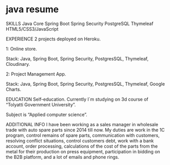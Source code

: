 # java resume

SKILLS
Java Core
Spring Boot
Spring Security
PostgreSQL
Thymeleaf
HTML5/CSS3/JavaScript

EXPERIENCE
2 projects deployed on Heroku.

1: Online store.

Stack: Java, Spring Boot, Spring Security, PostgresSQL, Thymeleaf, Cloudinary.

2: Project Management App.

Stack: Java, Spring Boot, Spring Security, PostgresSQL, Thymeleaf, Google Charts.

EDUCATION
Self-education. Currently I`m studying on 3d course of “Tolyatti Government University”.

Subject is “Applied computer science”.

ADDITIONAL INFO
I have been working as a sales manager in wholesale trade with auto spare parts since 2014 till now. My duties are work in the 1C program, control remains of spare parts, сommunication with customers, resolving conflict situations, control customers debt, work with a bank account, order processing, calculations of the cost of the parts from the metal for their production on press equipment, participation in bidding on the B2B platform, and a lot of emails and phone rings.
